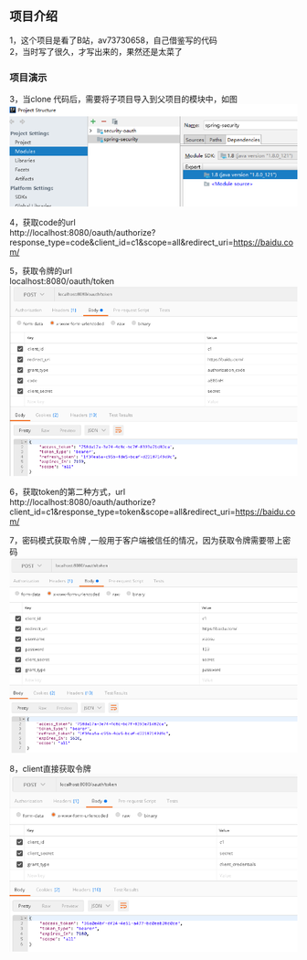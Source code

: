 ## 项目介绍
1，这个项目是看了B站，av73730658，自己借鉴写的代码<br/>
2，当时写了很久，才写出来的，果然还是太菜了<br/>

### 项目演示
3，当clone 代码后，需要将子项目导入到父项目的模块中，如图<br/>
![alt](images/module.png) <br/>

4，获取code的url <br/>
http://localhost:8080/oauth/authorize?response_type=code&client_id=c1&scope=all&redirect_uri=https://baidu.com/ <br/>

5，获取令牌的url<br/>
localhost:8080/oauth/token<br/>
![alt](images/oauth_token.png)

6，获取token的第二种方式，url <br/>
http://localhost:8080/oauth/authorize?client_id=c1&response_type=token&scope=all&redirect_uri=https://baidu.com/ <br/>

7，密码模式获取令牌 ,一般用于客户端被信任的情况，因为获取令牌需要带上密码<br/>
![alt](images/password_token.png)

8，client直接获取令牌 <br/>
![alt](images/client_token.png)



























